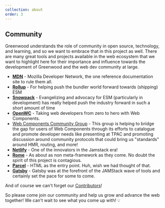 ```yaml
---
collection: about
order: 3
---
```


## Community

Greenwood understands the role of community in open source, technology, and learning, and so we want to embrace that in this project as well.  There are many great tools and projects available in the web ecosystem that we want to highlight here for their importance and influence towards the development of Greenwood and the web dev community at large.

- [**MDN**](https://developer.mozilla.org/) - Mozilla Developer Network, the one reference documentation site to rule them all.
- [**Rollup**](https://rollupjs.org/) - For helping push the bundler world forward towards (shipping) ESM
- [**Snowpack**](https://www.snowpack.dev/) - Evangelizing and advocacy for ESM (particularly in development) has really helped push the industry forward in such a short amount of time
- [**OpenWC**](https://open-wc.org/) - Taking web developers from zero to hero with Web Components.
- [Web Components Community Group](https://github.com/w3c/webcomponents-cg) - This group is helping to bridge the gap for users of Web Components through its efforts to catalogue and promote developer needs like presenting at TPAC and promoting discussion around community protocols that could bring us "standards" around HMR, routing, and more!
- [**Netlify**](https://www.netlify.com/) - One of the innovators in the Jamstack era!
- [**Rome**](https://rome.tools/) - As about as non meta-framework as they come.  No doubt the spirit of this project is contagious.
- [**Parcel**](https://parceljs.org/) - HTML as the entry point.  Huh, wish we had thought of that.
- [**Gatsby**](https://www.gatsbyjs.com/) - Gatsby was at the forefront of the JAMStack wave of tools and certainly set the pace for some to come.


And of course we can't forget our [Contributors](https://github.com/ProjectEvergreen/greenwood/graphs/contributors)!

So please come join our community and help us grow and advance the web together!  We can't wait to see what you come up with! 💡